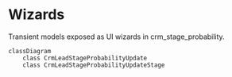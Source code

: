 # Wizards

Transient models exposed as UI wizards in crm_stage_probability.

```mermaid
classDiagram
    class CrmLeadStageProbabilityUpdate
    class CrmLeadStageProbabilityUpdateStage
```
